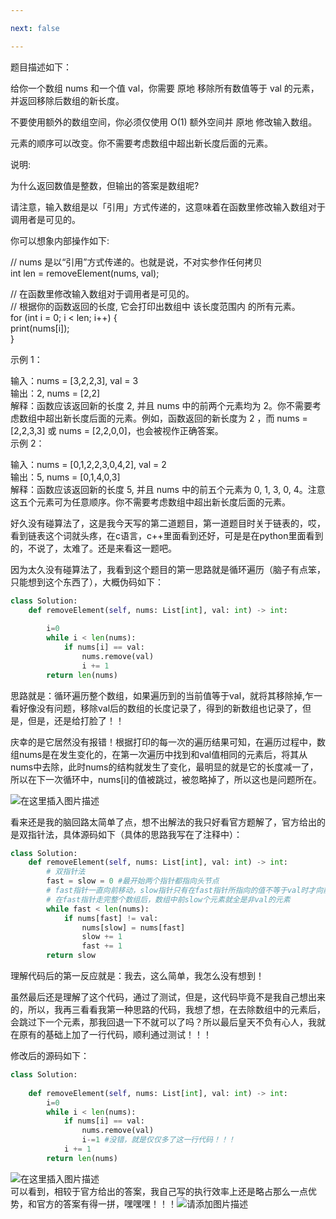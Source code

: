 ```yaml
---

next: false

---
```




<BlogInfo id="1356" title="移除元素" author="白日梦想猿" pv=0 read_times=0 pre_cost_time="109" category="leetcode100题" tag_list="['leetcode', '              双指针']" create_time="2022.01.15 20:00:14.210669" update_time="2022.01.15 20:00:14" />

题目描述如下：  
  
给你一个数组 nums 和一个值 val，你需要 原地 移除所有数值等于 val 的元素，并返回移除后数组的新长度。  
  
不要使用额外的数组空间，你必须仅使用 O(1) 额外空间并 原地 修改输入数组。  
  
元素的顺序可以改变。你不需要考虑数组中超出新长度后面的元素。  
  
  
说明:  
  
为什么返回数值是整数，但输出的答案是数组呢?  
  
请注意，输入数组是以「引用」方式传递的，这意味着在函数里修改输入数组对于调用者是可见的。  
  
你可以想象内部操作如下:  
  
// nums 是以“引用”方式传递的。也就是说，不对实参作任何拷贝  
int len = removeElement(nums, val);  
  
// 在函数里修改输入数组对于调用者是可见的。  
// 根据你的函数返回的长度, 它会打印出数组中 该长度范围内 的所有元素。  
for (int i = 0; i < len; i++) {  
print(nums[i]);  
}  
  
示例 1：  
  
输入：nums = [3,2,2,3], val = 3  
输出：2, nums = [2,2]  
解释：函数应该返回新的长度 2, 并且 nums 中的前两个元素均为 2。你不需要考虑数组中超出新长度后面的元素。例如，函数返回的新长度为 2 ，而
nums = [2,2,3,3] 或 nums = [2,2,0,0]，也会被视作正确答案。  
示例 2：  
  
输入：nums = [0,1,2,2,3,0,4,2], val = 2  
输出：5, nums = [0,1,4,0,3]  
解释：函数应该返回新的长度 5, 并且 nums 中的前五个元素为 0, 1, 3, 0,
4。注意这五个元素可为任意顺序。你不需要考虑数组中超出新长度后面的元素。  
  
  
好久没有碰算法了，这是我今天写的第二道题目，第一道题目时关于链表的，哎，看到链表这个词就头疼，在c语言，c++里面看到还好，可是是在python里面看到的，不说了，太难了。还是来看这一题吧。  
  
因为太久没有碰算法了，我看到这个题目的第一思路就是循环遍历（脑子有点笨，只能想到这个东西了），大概伪码如下：  
  
```python
class Solution:  
    def removeElement(self, nums: List[int], val: int) -> int:  
  
        i=0  
        while i < len(nums):  
            if nums[i] == val:  
                nums.remove(val)  
                i += 1  
        return len(nums)​  
```
  
思路就是：循环遍历整个数组，如果遍历到的当前值等于val，就将其移除掉,乍一看好像没有问题，移除val后的数组的长度记录了，得到的新数组也记录了，但是，但是，还是给打脸了！！  
  
  
庆幸的是它居然没有报错！根据打印的每一次的遍历结果可知，在遍历过程中，数组nums是在发生变化的，在第一次遍历中找到和val值相同的元素后，将其从nums中去除，此时nums的结构就发生了变化，最明显的就是它的长度减一了，所以在下一次循环中，nums[i]的值被跳过，被忽略掉了，所以这也是问题所在。  
  

![在这里插入图片描述](https://img-blog.csdnimg.cn/1880172a271b4d1fb0978b015a8f133a.png?x-oss-process=image/watermark,type_d3F5LXplbmhlaQ,shadow_50,text_Q1NETiBAbGl0dGxl5Lqu772e,size_20,color_FFFFFF,t_70,g_se,x_16)

  
看来还是我的脑回路太简单了点，想不出解法的我只好看官方题解了，官方给出的是双指针法，具体源码如下（具体的思路我写在了注释中）：  
  
```python
class Solution:  
    def removeElement(self, nums: List[int], val: int) -> int:  
        # 双指针法  
        fast = slow = 0 #最开始两个指针都指向头节点  
        # fast指针一直向前移动，slow指针只有在fast指针所指向的值不等于val时才向前移动，slow在向前移动时，会更新它所在位置的值  
        # 在fast指针走完整个数组后，数组中前slow个元素就全是非val的元素  
        while fast < len(nums):  
            if nums[fast] != val:  
                nums[slow] = nums[fast]  
                slow += 1  
                fast += 1  
        return slow 
``` 
  
理解代码后的第一反应就是：我去，这么简单，我怎么没有想到！  
  
虽然最后还是理解了这个代码，通过了测试，但是，这代码毕竟不是我自己想出来的，所以，我再三看看我第一种思路的代码，我想了想，在去除数组中的元素后，会跳过下一个元素，那我回退一下不就可以了吗？所以最后皇天不负有心人，我就在原有的基础上加了一行代码，顺利通过测试！！！  
  
修改后的源码如下：  
  
```python
class Solution:  
  
    def removeElement(self, nums: List[int], val: int) -> int:  
        i=0  
        while i < len(nums):  
            if nums[i] == val:  
                nums.remove(val)  
                i-=1 #没错，就是仅仅多了这一行代码！！！  
            i += 1  
        return len(nums) 
``` 
  
![在这里插入图片描述](https://img-blog.csdnimg.cn/92a2a49ed73f484e978cb38edb66e263.png?x-oss-process=image/watermark,type_d3F5LXplbmhlaQ,shadow_50,text_Q1NETiBAbGl0dGxl5Lqu772e,size_20,color_FFFFFF,t_70,g_se,x_16)  
可以看到，相较于官方给出的答案，我自己写的执行效率上还是略占那么一点优势，和官方的答案有得一拼，嘿嘿嘿！！！![请添加图片描述](https://img-blog.csdnimg.cn/dbdb8fc2b17445a097637eb4568df14f.gif)





<ActionBox />
